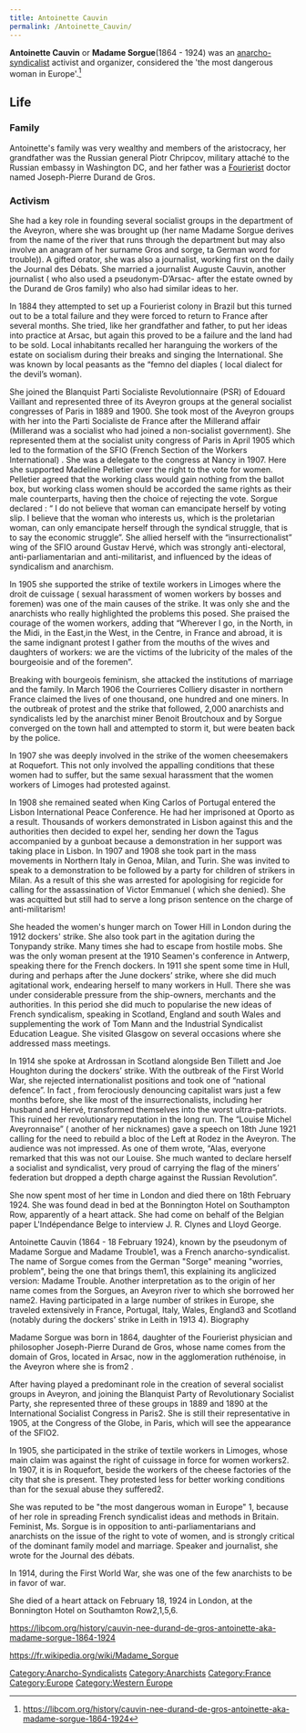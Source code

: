 ```yaml
---
title: Antoinette Cauvin
permalink: /Antoinette_Cauvin/
---
```


**Antoinette Cauvin** or **Madame Sorgue**(1864 - 1924) was an
[anarcho-syndicalist](Anarcho-Syndicalism "wikilink") activist and
organizer, considered the 'the most dangerous woman in Europe'.[^1]

## Life

### Family

Antoinette's family was very wealthy and members of the aristocracy, her
grandfather was the Russian general Piotr Chripcov, military attaché to
the Russian embassy in Washington DC, and her father was a
[Fourierist](Charles_Fourier "wikilink") doctor named Joseph-Pierre
Durand de Gros.

### Activism

She had a key role in founding several socialist groups in the
department of the Aveyron, where she was brought up (her name Madame
Sorgue derives from the name of the river that runs through the
department but may also involve an anagram of her surname Gros and
sorge, ta German word for trouble)). A gifted orator, she was also a
journalist, working first on the daily the Journal des Débats. She
married a journalist Auguste Cauvin, another journalist ( who also used
a pseudonym-D’Arsac- after the estate owned by the Durand de Gros
family) who also had similar ideas to her.

In 1884 they attempted to set up a Fourierist colony in Brazil but this
turned out to be a total failure and they were forced to return to
France after several months. She tried, like her grandfather and father,
to put her ideas into practice at Arsac, but again this proved to be a
failure and the land had to be sold. Local inhabitants recalled her
haranguing the workers of the estate on socialism during their breaks
and singing the International. She was known by local peasants as the
“femno del diaples ( local dialect for the devil’s woman).

She joined the Blanquist Parti Socialiste Revolutionnaire (PSR) of
Edouard Vaillant and represented three of its Aveyron groups at the
general socialist congresses of Paris in 1889 and 1900. She took most of
the Aveyron groups with her into the Parti Socialiste de France after
the Millerand affair (Millerand was a socialist who had joined a
non-socialist government). She represented them at the socialist unity
congress of Paris in April 1905 which led to the formation of the SFIO
(French Section of the Workers International) . She was a delegate to
the congress at Nancy in 1907. Here she supported Madeline Pelletier
over the right to the vote for women. Pelletier agreed that the working
class would gain nothing from the ballot box, but working class women
should be accorded the same rights as their male counterparts, having
then the choice of rejecting the vote. Sorgue declared : “ I do not
believe that woman can emancipate herself by voting slip. I believe that
the woman who interests us, which is the proletarian woman, can only
emancipate herself through the syndical struggle, that is to say the
economic struggle”. She allied herself with the “insurrectionalist” wing
of the SFIO around Gustav Hervé, which was strongly anti-electoral,
anti-parliamentarian and anti-militarist, and influenced by the ideas of
syndicalism and anarchism.

In 1905 she supported the strike of textile workers in Limoges where the
droit de cuissage ( sexual harassment of women workers by bosses and
foremen) was one of the main causes of the strike. It was only she and
the anarchists who really highlighted the problems this posed. She
praised the courage of the women workers, adding that “Wherever I go, in
the North, in the Midi, in the East,in the West, in the Centre, in
France and abroad, it is the same indignant protest I gather from the
mouths of the wives and daughters of workers: we are the victims of the
lubricity of the males of the bourgeoisie and of the foremen”.

Breaking with bourgeois feminism, she attacked the institutions of
marriage and the family. In March 1906 the Courrieres Colliery disaster
in northern France claimed the lives of one thousand, one hundred and
one miners. In the outbreak of protest and the strike that followed,
2,000 anarchists and syndicalists led by the anarchist miner Benoit
Broutchoux and by Sorgue converged on the town hall and attempted to
storm it, but were beaten back by the police.

In 1907 she was deeply involved in the strike of the women cheesemakers
at Roquefort. This not only involved the appalling conditions that these
women had to suffer, but the same sexual harassment that the women
workers of Limoges had protested against.

In 1908 she remained seated when King Carlos of Portugal entered the
Lisbon International Peace Conference. He had her imprisoned at Oporto
as a result. Thousands of workers demonstrated in Lisbon against this
and the authorities then decided to expel her, sending her down the
Tagus accompanied by a gunboat because a demonstration in her support
was taking place in Lisbon. In 1907 and 1908 she took part in the mass
movements in Northern Italy in Genoa, Milan, and Turin. She was invited
to speak to a demonstration to be followed by a party for children of
strikers in Milan. As a result of this she was arrested for apologising
for regicide for calling for the assassination of Victor Emmanuel (
which she denied). She was acquitted but still had to serve a long
prison sentence on the charge of anti-militarism!

She headed the women's hunger march on Tower Hill in London during the
1912 dockers' strike. She also took part in the agitation during the
Tonypandy strike. Many times she had to escape from hostile mobs. She
was the only woman present at the 1910 Seamen's conference in Antwerp,
speaking there for the French dockers. In 1911 she spent some time in
Hull, during and perhaps after the June dockers’ strike, where she did
much agitational work, endearing herself to many workers in Hull. There
she was under considerable pressure from the ship-owners, merchants and
the authorities. In this period she did much to popularise the new ideas
of French syndicalism, speaking in Scotland, England and south Wales and
supplementing the work of Tom Mann and the Industrial Syndicalist
Education League. She visited Glasgow on several occasions where she
addressed mass meetings.

In 1914 she spoke at Ardrossan in Scotland alongside Ben Tillett and Joe
Houghton during the dockers’ strike. With the outbreak of the First
World War, she rejected internationalist positions and took one of
“national defence”. In fact , from ferociously denouncing capitalist
wars just a few months before, she like most of the insurrectionalists,
including her husband and Hervé, transformed themselves into the worst
ultra-patriots. This ruined her revolutionary reputation in the long
run. The “Louise Michel Aveyronnaise” ( another of her nicknames) gave a
speech on 18th June 1921 calling for the need to rebuild a bloc of the
Left at Rodez in the Aveyron. The audience was not impressed. As one of
them wrote, “Alas, everyone remarked that this was not our Louise. She
much wanted to declare herself a socialist and syndicalist, very proud
of carrying the flag of the miners’ federation but dropped a depth
charge against the Russian Revolution”.

She now spent most of her time in London and died there on 18th February
1924. She was found dead in bed at the Bonnington Hotel on Southampton
Row, apparently of a heart attack. She had come on behalf of the Belgian
paper L'Indépendance Belge to interview J. R. Clynes and Lloyd George.

Antoinette Cauvin (1864 - 18 February 1924), known by the pseudonym of
Madame Sorgue and Madame Trouble1, was a French anarcho-syndicalist. The
name of Sorgue comes from the German "Sorge" meaning "worries, problem",
being the one that brings them1, this explaining its anglicized version:
Madame Trouble. Another interpretation as to the origin of her name
comes from the Sorgues, an Aveyron river to which she borrowed her
name2. Having participated in a large number of strikes in Europe, she
traveled extensively in France, Portugal, Italy, Wales, England3 and
Scotland (notably during the dockers' strike in Leith in 1913 4).
Biography

Madame Sorgue was born in 1864, daughter of the Fourierist physician and
philosopher Joseph-Pierre Durand de Gros, whose name comes from the
domain of Gros, located in Arsac, now in the agglomeration ruthénoise,
in the Aveyron where she is from2 .

After having played a predominant role in the creation of several
socialist groups in Aveyron, and joining the Blanquist Party of
Revolutionary Socialist Party, she represented three of these groups in
1889 and 1890 at the International Socialist Congress in Paris2. She is
still their representative in 1905, at the Congress of the Globe, in
Paris, which will see the appearance of the SFIO2.

In 1905, she participated in the strike of textile workers in Limoges,
whose main claim was against the right of cuissage in force for women
workers2. In 1907, it is in Roquefort, beside the workers of the cheese
factories of the city that she is present. They protested less for
better working conditions than for the sexual abuse they suffered2.

She was reputed to be "the most dangerous woman in Europe" 1, because of
her role in spreading French syndicalist ideas and methods in Britain.
Feminist, Ms. Sorgue is in opposition to anti-parliamentarians and
anarchists on the issue of the right to vote of women, and is strongly
critical of the dominant family model and marriage. Speaker and
journalist, she wrote for the Journal des débats.

In 1914, during the First World War, she was one of the few anarchists
to be in favor of war.

She died of a heart attack on February 18, 1924 in London, at the
Bonnington Hotel on Southamton Row2,1,5,6.

<https://libcom.org/history/cauvin-nee-durand-de-gros-antoinette-aka-madame-sorgue-1864-1924>

<https://fr.wikipedia.org/wiki/Madame_Sorgue>

[Category:Anarcho-Syndicalists](Category:Anarcho-Syndicalists "wikilink")
[Category:Anarchists](Category:Anarchists "wikilink")
[Category:France](Category:France "wikilink")
[Category:Europe](Category:Europe "wikilink") [Category:Western
Europe](Category:Western_Europe "wikilink")

[^1]: <https://libcom.org/history/cauvin-nee-durand-de-gros-antoinette-aka-madame-sorgue-1864-1924>